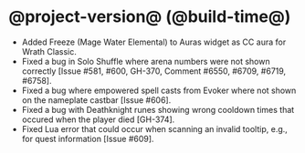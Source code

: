 # @project-version@ (@build-time@)

* Added Freeze (Mage Water Elemental) to Auras widget as CC aura for Wrath Classic.
* Fixed a bug in Solo Shuffle where arena numbers were not shown correctly [Issue #581, #600, GH-370, Comment #6550, #6709, #6719, #6758].
* Fixed a bug where empowered spell casts from Evoker where not shown on the nameplate castbar [Issue #606].
* Fixed a bug with Deathknight runes showing wrong cooldown times that occured when the player died [GH-374].
* Fixed Lua error that could occur when scanning an invalid tooltip, e.g., for quest information [Issue #609].